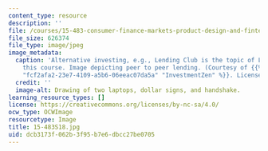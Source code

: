 ```yaml
---
content_type: resource
description: ''
file: /courses/15-483-consumer-finance-markets-product-design-and-fintech-spring-2018/dcb3173f062b3f95b7e6dbcc27be0705_15-483S18.jpg
file_size: 626374
file_type: image/jpeg
image_metadata:
  caption: 'Alternative investing, e.g., Lending Club is the topic of Lecture 8 in
    this course. Image depicting peer to peer lending. (Courtesy of {{% resource_link
    "fcf2afa2-23e7-4109-a5b6-06eeac07da5a" "InvestmentZen" %}}. License: CC BY.)'
  credit: ''
  image-alt: Drawing of two laptops, dollar signs, and handshake.
learning_resource_types: []
license: https://creativecommons.org/licenses/by-nc-sa/4.0/
ocw_type: OCWImage
resourcetype: Image
title: 15-483S18.jpg
uid: dcb3173f-062b-3f95-b7e6-dbcc27be0705
---
```

